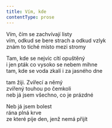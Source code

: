 ```yaml
---
title: Vím, kde
contentType: prose
---
```


Vím, čím se zachvívají listy  
vím, odkud se bere strach a odkud vzlyk  
znám to tiché místo mezi stromy

Tam, kde se nejvíc cítí opuštěný  
i jen pták co vysoko se nebem mihne  
tam, kde se voda zkalí i za jasného dne

tam žiji. Zvířecí a němý  
zvířený touhou po čemkoli  
neb já jsem všechno, co je prázdné

Neb já jsem bolest  
rána plná krve  
ze které pije den, jenž nemá přijít
